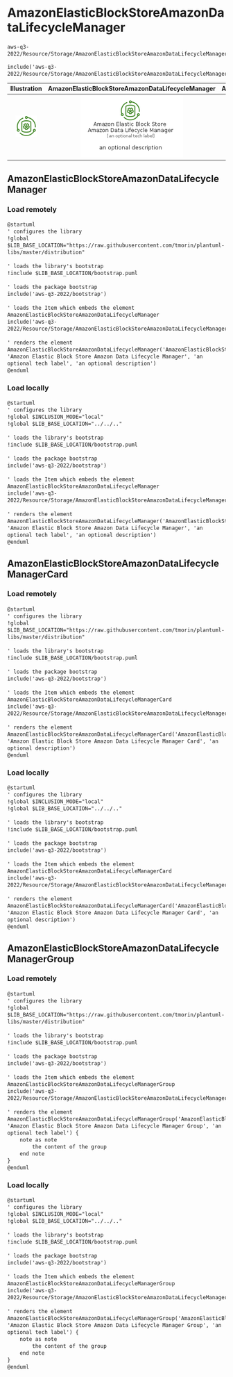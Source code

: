 # AmazonElasticBlockStoreAmazonDataLifecycleManager


```text
aws-q3-2022/Resource/Storage/AmazonElasticBlockStoreAmazonDataLifecycleManager
```

```text
include('aws-q3-2022/Resource/Storage/AmazonElasticBlockStoreAmazonDataLifecycleManager')
```



| Illustration | AmazonElasticBlockStoreAmazonDataLifecycleManager | AmazonElasticBlockStoreAmazonDataLifecycleManagerCard | AmazonElasticBlockStoreAmazonDataLifecycleManagerGroup |
| :---: | :---: | :---: | :---: |
| ![illustration for Illustration](../../../aws-q3-2022/Resource/Storage/AmazonElasticBlockStoreAmazonDataLifecycleManager.png) | ![illustration for AmazonElasticBlockStoreAmazonDataLifecycleManager](../../../aws-q3-2022/Resource/Storage/AmazonElasticBlockStoreAmazonDataLifecycleManager.Local.png) | ![illustration for AmazonElasticBlockStoreAmazonDataLifecycleManagerCard](../../../aws-q3-2022/Resource/Storage/AmazonElasticBlockStoreAmazonDataLifecycleManagerCard.Local.png) | ![illustration for AmazonElasticBlockStoreAmazonDataLifecycleManagerGroup](../../../aws-q3-2022/Resource/Storage/AmazonElasticBlockStoreAmazonDataLifecycleManagerGroup.Local.png) |




## AmazonElasticBlockStoreAmazonDataLifecycleManager

### Load remotely
```plantuml
@startuml
' configures the library
!global $LIB_BASE_LOCATION="https://raw.githubusercontent.com/tmorin/plantuml-libs/master/distribution"

' loads the library's bootstrap
!include $LIB_BASE_LOCATION/bootstrap.puml

' loads the package bootstrap
include('aws-q3-2022/bootstrap')

' loads the Item which embeds the element AmazonElasticBlockStoreAmazonDataLifecycleManager
include('aws-q3-2022/Resource/Storage/AmazonElasticBlockStoreAmazonDataLifecycleManager')

' renders the element
AmazonElasticBlockStoreAmazonDataLifecycleManager('AmazonElasticBlockStoreAmazonDataLifecycleManager', 'Amazon Elastic Block Store Amazon Data Lifecycle Manager', 'an optional tech label', 'an optional description')
@enduml
```

### Load locally
```plantuml
@startuml
' configures the library
!global $INCLUSION_MODE="local"
!global $LIB_BASE_LOCATION="../../.."

' loads the library's bootstrap
!include $LIB_BASE_LOCATION/bootstrap.puml

' loads the package bootstrap
include('aws-q3-2022/bootstrap')

' loads the Item which embeds the element AmazonElasticBlockStoreAmazonDataLifecycleManager
include('aws-q3-2022/Resource/Storage/AmazonElasticBlockStoreAmazonDataLifecycleManager')

' renders the element
AmazonElasticBlockStoreAmazonDataLifecycleManager('AmazonElasticBlockStoreAmazonDataLifecycleManager', 'Amazon Elastic Block Store Amazon Data Lifecycle Manager', 'an optional tech label', 'an optional description')
@enduml
```

## AmazonElasticBlockStoreAmazonDataLifecycleManagerCard

### Load remotely
```plantuml
@startuml
' configures the library
!global $LIB_BASE_LOCATION="https://raw.githubusercontent.com/tmorin/plantuml-libs/master/distribution"

' loads the library's bootstrap
!include $LIB_BASE_LOCATION/bootstrap.puml

' loads the package bootstrap
include('aws-q3-2022/bootstrap')

' loads the Item which embeds the element AmazonElasticBlockStoreAmazonDataLifecycleManagerCard
include('aws-q3-2022/Resource/Storage/AmazonElasticBlockStoreAmazonDataLifecycleManager')

' renders the element
AmazonElasticBlockStoreAmazonDataLifecycleManagerCard('AmazonElasticBlockStoreAmazonDataLifecycleManagerCard', 'Amazon Elastic Block Store Amazon Data Lifecycle Manager Card', 'an optional description')
@enduml
```

### Load locally
```plantuml
@startuml
' configures the library
!global $INCLUSION_MODE="local"
!global $LIB_BASE_LOCATION="../../.."

' loads the library's bootstrap
!include $LIB_BASE_LOCATION/bootstrap.puml

' loads the package bootstrap
include('aws-q3-2022/bootstrap')

' loads the Item which embeds the element AmazonElasticBlockStoreAmazonDataLifecycleManagerCard
include('aws-q3-2022/Resource/Storage/AmazonElasticBlockStoreAmazonDataLifecycleManager')

' renders the element
AmazonElasticBlockStoreAmazonDataLifecycleManagerCard('AmazonElasticBlockStoreAmazonDataLifecycleManagerCard', 'Amazon Elastic Block Store Amazon Data Lifecycle Manager Card', 'an optional description')
@enduml
```

## AmazonElasticBlockStoreAmazonDataLifecycleManagerGroup

### Load remotely
```plantuml
@startuml
' configures the library
!global $LIB_BASE_LOCATION="https://raw.githubusercontent.com/tmorin/plantuml-libs/master/distribution"

' loads the library's bootstrap
!include $LIB_BASE_LOCATION/bootstrap.puml

' loads the package bootstrap
include('aws-q3-2022/bootstrap')

' loads the Item which embeds the element AmazonElasticBlockStoreAmazonDataLifecycleManagerGroup
include('aws-q3-2022/Resource/Storage/AmazonElasticBlockStoreAmazonDataLifecycleManager')

' renders the element
AmazonElasticBlockStoreAmazonDataLifecycleManagerGroup('AmazonElasticBlockStoreAmazonDataLifecycleManagerGroup', 'Amazon Elastic Block Store Amazon Data Lifecycle Manager Group', 'an optional tech label') {
    note as note
        the content of the group
    end note
}
@enduml
```

### Load locally
```plantuml
@startuml
' configures the library
!global $INCLUSION_MODE="local"
!global $LIB_BASE_LOCATION="../../.."

' loads the library's bootstrap
!include $LIB_BASE_LOCATION/bootstrap.puml

' loads the package bootstrap
include('aws-q3-2022/bootstrap')

' loads the Item which embeds the element AmazonElasticBlockStoreAmazonDataLifecycleManagerGroup
include('aws-q3-2022/Resource/Storage/AmazonElasticBlockStoreAmazonDataLifecycleManager')

' renders the element
AmazonElasticBlockStoreAmazonDataLifecycleManagerGroup('AmazonElasticBlockStoreAmazonDataLifecycleManagerGroup', 'Amazon Elastic Block Store Amazon Data Lifecycle Manager Group', 'an optional tech label') {
    note as note
        the content of the group
    end note
}
@enduml
```

